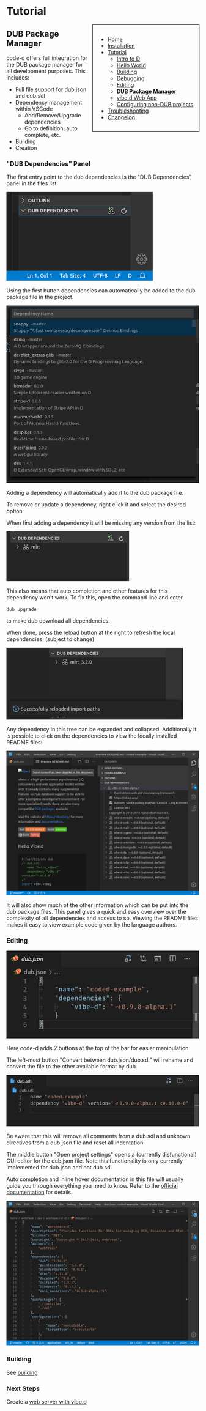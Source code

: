 <!-- Documentation generated from docs-src/dub.md -->

# Tutorial

<div style="float: right; margin-left: 1em; padding: 1em; border: 1px solid white; position: relative; z-index: 10; outline: 1px solid black;">

* [Home](index.md)
* [Installation](install.md)
* [Tutorial](intro-to-d.md)
	* [Intro to D](intro-to-d.md)
	* [Hello World](hello-world.md)
	* [Building](building.md)
	* [Debugging](debugging.md)
	* [Editing](editing.md)
	* **[DUB Package Manager](dub.md)**
	* [vibe.d Web App](vibe-d.md)
	* [Configuring non-DUB projects](non-dub.md)
* [Troubleshooting](troubleshooting.md)
* [Changelog](../CHANGELOG.md)

</div>

## DUB Package Manager

code-d offers full integration for the DUB package manager for all development purposes. This includes:

- Full file support for dub.json and dub.sdl
- Dependency management within VSCode
	- Add/Remove/Upgrade dependencies
	- Go to definition, auto complete, etc.
- Building
- Creation

### "DUB Dependencies" Panel

The first entry point to the dub dependencies is the "DUB Dependencies" panel in the files list:

![dub dependencies panel](images/dub_panel.png)

Using the first button dependencies can automatically be added to the dub package file in the project.

![add dub dependencies list](images/dub_dependency_list.png)

Adding a dependency will automatically add it to the dub package file.

To remove or update a dependency, right click it and select the desired option.

When first adding a dependency it will be missing any version from the list:

![dub dependencies panel with missing dependency version](images/missing_dependency_version.png)

This also means that auto completion and other features for this dependency won't work. To fix this, open the command line and enter

```
dub upgrade
```

to make dub download all dependencies.

When done, press the reload button at the right to refresh the local dependencies. (subject to change)

![working dub dependencies panel](images/fixed_dependency_version.png)

Any dependency in this tree can be expanded and collapsed. Additionally it is possible to click on the dependencies to view the locally installed README files:

![readme example of vibe.d](images/dub_panel_full.png)

It will also show much of the other information which can be put into the dub package files. This panel gives a quick and easy overview over the complexity of all dependencies and access to so. Viewing the README files makes it easy to view example code given by the language authors.

### Editing

![dub.json file](images/dub_json_file.png)

Here code-d adds 2 buttons at the top of the bar for easier manipulation:

The left-most button "Convert between dub.json/dub.sdl" will rename and convert the file to the other available format by dub.

![dub.sdl file](images/dub_sdl_file.png)

Be aware that this will remove all comments from a dub.sdl and unknown directives from a dub.json file and reset all indentation.

The middle button "Open project settings" opens a (currently disfunctional) GUI editor for the dub.json file. Note this functionality is only currently implemented for dub.json and not dub.sdl

Auto completion and inline hover documentation in this file will usually guide you through everything you need to know. Refer to the [official documentation](https://dub.pm/package-format-json) for details.

![example big dub.json file](images/dub_json_file_big.png)

### Building

See [building](building.md)

### Next Steps

Create a [web server with vibe.d](vibe-d.md)
